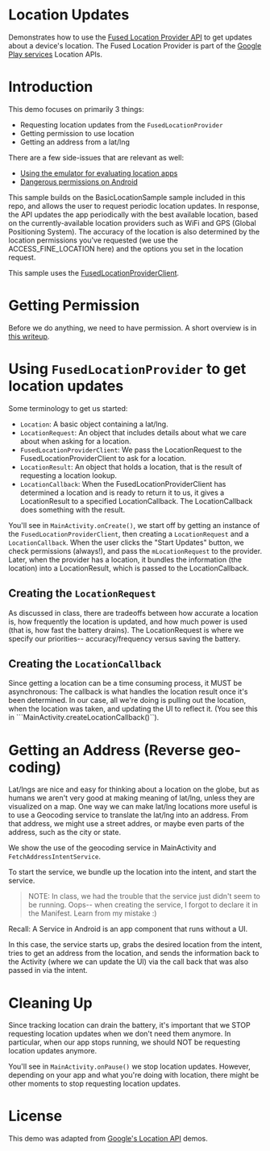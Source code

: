 # Location Updates

Demonstrates how to use the [Fused Location Provider API](https://developers.google.com/location-context/fused-location-provider) 
to get updates about a
device's location. The Fused Location Provider is part of the [Google Play
services](https://developers.google.com/android/guides/overview) Location APIs.



# Introduction

This demo focuses on primarily 3 things: 

* Requesting location updates from the ```FusedLocationProvider```
* Getting permission to use location
* Getting an address from a lat/lng

There are a few side-issues that are relevant as well: 

* [Using the emulator for evaluating location apps](emulator_location.md)
* [Dangerous permissions on Android](permissions.md)



This sample builds on the BasicLocationSample sample included in this repo,
and allows the user to request periodic location updates. In response, the API
updates the app periodically with the best available location, based on the
currently-available location providers such as WiFi and GPS (Global
Positioning System). The accuracy of the location is also determined by the
location permissions you've requested (we use the ACCESS_FINE_LOCATION here)
and the options you set in the location request.


This sample uses the
[FusedLocationProviderClient](https://developer.android.com/reference/com/google/android/gms/location/LocationServices.html).

# Getting Permission

Before we do anything, we need to have permission. A short overview is in [this writeup](permissions.md). 


# Using ```FusedLocationProvider``` to get location updates

Some terminology to get us started: 

* ```Location```: A basic object containing a lat/lng.
* ```LocationRequest```: An object that includes details about what we care about when asking for a location. 
* ```FusedLocationProviderClient```: We pass the LocationRequest to the FusedLocationProviderClient to ask for a location. 
* ```LocationResult```: An object that holds a location, that is the result of requesting a location lookup. 
* ```LocationCallback```: When the FusedLocationProviderClient has determined a location and is ready to return it 
   to us, it gives a LocationResult to a specified LocationCallback. The LocationCallback does something with the result. 
  
You'll see in ```MainActivity.onCreate()```, we start off by getting an instance of the ```FusedLocationProviderClient```, 
then creating a ```LocationRequest``` and a ```LocationCallback```. When the user clicks the "Start Updates"
button, we check permissions (always!), and pass the ```mLocationRequest``` to the provider. Later, 
when the provider has a location, it bundles the information (the location) into a LocationResult, 
which is passed to the LocationCallback. 

## Creating the ```LocationRequest```

As discussed in class, there are tradeoffs between how accurate a location is, how frequently the 
location is updated, and how much power is used (that is, how fast the battery drains). The LocationRequest 
is where we specify our priorities-- accuracy/frequency versus saving the battery.  


## Creating the ```LocationCallback```

Since getting a location can be a time consuming process, it MUST be asynchronous: The callback is 
what handles the location result once it's been determined. In our case, all we're doing is pulling 
out the location, when the location was taken, and updating the UI to reflect it. (You see this in 
```MainActivity.createLocationCallback()``). 



# Getting an Address (Reverse geo-coding)

Lat/lngs are nice and easy for thinking about a location on the globe, but as humans we aren't 
very good at making meaning of lat/lng, unless they are visualized on a map. One way we can make 
lat/lng locations more useful is to use a Geocoding service to translate the lat/lng into an 
address. From that address, we might use a street addres, or maybe even parts of the address, such 
as the city or state. 

We show the use of the geocoding service in MainActivity and ```FetchAddressIntentService```.

To start the service, we bundle up the location into the intent, and start the service. 

> NOTE: In class, we had the trouble that the service just didn't seem to be running. Oops-- 
> when creating the service, I forgot to declare it in the Manifest. 
> Learn from my mistake :) 

Recall: A Service in Android is an app component that runs without a UI. 

In this case, the service starts up, grabs the desired location from the intent, 
tries to get an address from the location, and sends the information back to the Activity (where 
we can update the UI) via the call back that was also passed in via the intent. 


# Cleaning Up

Since tracking location can drain the battery, it's important that we STOP requesting location 
updates when we don't need them anymore. In particular, when our app stops running, we should NOT 
be requesting location updates anymore. 

You'll see in ```MainActivity.onPause()``` we stop location updates. However, depending on your app 
and what you're doing with location, there might be other moments to stop requesting location updates. 




# License

This demo was adapted from [Google's Location API](https://github.com/googlesamples/android-play-location/issues) 
demos. 



